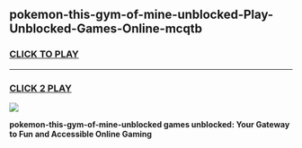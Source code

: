 
## pokemon-this-gym-of-mine-unblocked-Play-Unblocked-Games-Online-mcqtb
<h3>
<a href="https://premium76.site?title=pokemon-this-gym-of-mine-unblocked&ref=25A">CLICK TO PLAY</a></h3>
<hr>

<h3>
<a href="https://premium76.site?title=pokemon-this-gym-of-mine-unblocked&ref=25A">CLICK 2 PLAY</a>
  
</h3>

<a href="https://premium76.site?title=pokemon-this-gym-of-mine-unblocked&ref=25A"><img src="https://clearcache.store/games.png"></a>


**pokemon-this-gym-of-mine-unblocked games unblocked: Your Gateway to Fun and Accessible Online Gaming**
